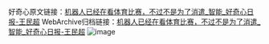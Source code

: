 好奇心原文链接：[机器人已经在看体育比赛，不过不是为了消遣_智能_好奇心日报-王民超](https://www.qdaily.com/articles/8376.html)
WebArchive归档链接：[机器人已经在看体育比赛，不过不是为了消遣_智能_好奇心日报-王民超](http://web.archive.org/web/20190623152714/https://www.qdaily.com/articles/8376.html)
![image](http://ww3.sinaimg.cn/large/007d5XDply1g3vczk1gndj30u03alnm6)